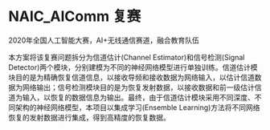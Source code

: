 # NAIC_AIComm 复赛
2020年全国人工智能大赛，AI+无线通信赛道，融合教育队伍

本方案将该复赛问题拆分为信道估计(Channel Estimator)和信号检测(Signal Detector)两个模块，分别建模为不同的神经网络模型进行单独训练。信道估计模块目的是为精确恢复信道信息，以接收导频和接收数据为网络输入，以估计信道数据为网络输出；信号检测模块目的是为恢复发射数据，以接收数据和前一级估计信道为输入，以恢复的数据信息为输出。最终，由于信道估计模块采用不同深度、不同架构的神经网络模型，本项目以集成学习(Ensemble Learning)方法将不同网络恢复的发射数据进行集成，得到高精度的恢复数据。